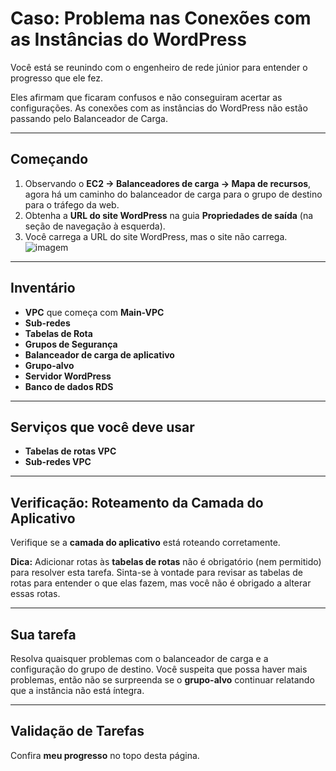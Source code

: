 # Caso: Problema nas Conexões com as Instâncias do WordPress

Você está se reunindo com o engenheiro de rede júnior para entender o progresso que ele fez.

Eles afirmam que ficaram confusos e não conseguiram acertar as configurações. As conexões com as instâncias do WordPress não estão passando pelo Balanceador de Carga.

---

## Começando

1. Observando o **EC2 -> Balanceadores de carga -> Mapa de recursos**, agora há um caminho do balanceador de carga para o grupo de destino para o tráfego da web.
2. Obtenha a **URL do site WordPress** na guia **Propriedades de saída** (na seção de navegação à esquerda).
3. Você carrega a URL do site WordPress, mas o site não carrega.
  ![imagem](https://github.com/sthrmzy/AWSJam/blob/main/3%20n%C3%ADveis%20de%20dor!!/3TiersofPainJamChallenge.png)
   

---

## Inventário

- **VPC** que começa com **Main-VPC**
- **Sub-redes**
- **Tabelas de Rota**
- **Grupos de Segurança**
- **Balanceador de carga de aplicativo**
- **Grupo-alvo**
- **Servidor WordPress**
- **Banco de dados RDS**

---

## Serviços que você deve usar

- **Tabelas de rotas VPC**
- **Sub-redes VPC**

---

## Verificação: Roteamento da Camada do Aplicativo

Verifique se a **camada do aplicativo** está roteando corretamente.

**Dica:** Adicionar rotas às **tabelas de rotas** não é obrigatório (nem permitido) para resolver esta tarefa. Sinta-se à vontade para revisar as tabelas de rotas para entender o que elas fazem, mas você não é obrigado a alterar essas rotas.

---

## Sua tarefa

Resolva quaisquer problemas com o balanceador de carga e a configuração do grupo de destino. Você suspeita que possa haver mais problemas, então não se surpreenda se o **grupo-alvo** continuar relatando que a instância não está íntegra.

---

## Validação de Tarefas

Confira **meu progresso** no topo desta página.
